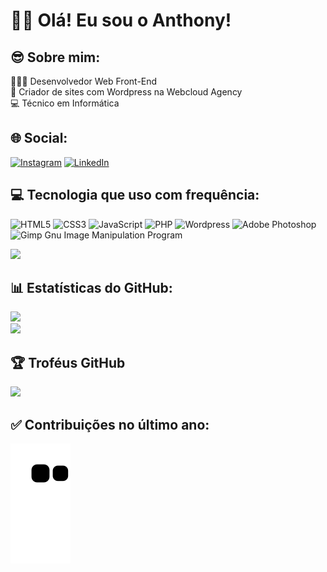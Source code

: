 # 👋🏾 Olá! Eu sou o Anthony!

## 😎 Sobre mim:
👨🏾‍💻 Desenvolvedor Web Front-End<br>🚩 Criador de sites com Wordpress na Webcloud Agency<br>💻 Técnico em Informática<br>

## 🌐 Social:
[![Instagram](https://img.shields.io/badge/Instagram-%23E4405F.svg?logo=Instagram&logoColor=white)](https://instagram.com/anthony_kld)
[![LinkedIn](https://img.shields.io/badge/LinkedIn-%230077B5.svg?logo=linkedin&logoColor=white)](https://linkedin.com/in/anthonytecinf)

## 💻 Tecnologia que uso com frequência:
![HTML5](https://img.shields.io/badge/html5-%23E34F26.svg?style=for-the-badge&logo=html5&logoColor=white) 
![CSS3](https://img.shields.io/badge/css3-%231572B6.svg?style=for-the-badge&logo=css3&logoColor=white)
![JavaScript](https://img.shields.io/badge/javascript-%23323330.svg?style=for-the-badge&logo=javascript&logoColor=%23F7DF1E) 
![PHP](https://img.shields.io/badge/php-%23777BB4.svg?style=for-the-badge&logo=php&logoColor=white)
![Wordpress](https://img.shields.io/badge/wordpress-%2321759B.svg?style=for-the-badge&logo=wordpress&logoColor=white)
![Adobe Photoshop](https://img.shields.io/badge/adobephotoshop-%2331A8FF.svg?style=for-the-badge&logo=adobephotoshop&logoColor=white) 
![Gimp Gnu Image Manipulation Program](https://img.shields.io/badge/Gimp-657D8B?style=for-the-badge&logo=gimp&logoColor=FFFFFF)

![](https://github-readme-stats.vercel.app/api/top-langs/?username=anthonyKld&theme=tokyonight&hide_border=true&include_all_commits=false&count_private=false&layout=compact)

## 📊 Estatísticas do GitHub:
![](https://github-readme-stats.vercel.app/api?username=anthonyKld&theme=tokyonight&hide_border=true&include_all_commits=false&count_private=false)<br/>
![](https://github-readme-streak-stats.herokuapp.com/?user=anthonyKld&theme=tokyonight&hide_border=true)<br/>

## 🏆 Troféus GitHub
![](https://github-profile-trophy.vercel.app/?username=anthonyKld&theme=radical&no-frame=true&no-bg=false&margin-w=4)

## ✅ Contribuições no último ano:
![Snake animation](https://github.com/anthonyKld/anthonyKld/blob/output/github-contribution-grid-snake.svg)
